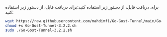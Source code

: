 برای دریافت فایل، از دستور زیر استفاده کنید:برای دریافت فایل، از دستور زیر استفاده کنید:


```bash
wget https://raw.githubusercontent.com/mahdimf1/Go-Gost-Tunnel/main/Go-Gost-Tunnel-3.2.2.sh
chmod +x Go-Gost-Tunnel-3.2.2.sh
sudo ./Go-Gost-Tunnel-3.2.2.sh
